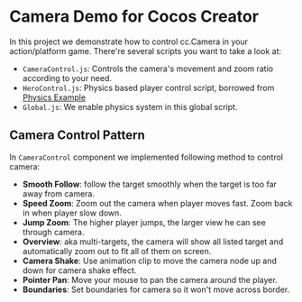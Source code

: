 # Camera Demo for Cocos Creator

In this project we demonstrate how to control cc.Camera in your action/platform game. There're several scripts you want to take a look at:

- `CameraControl.js`: Controls the camera's movement and zoom ratio according to your need.
- `HeroControl.js`: Physics based player control script, borrowed from [Physics Example](https://github.com/2youyou2/physics-example)
- `Global.js`: We enable physics system in this global script.

## Camera Control Pattern

In `CameraControl` component we implemented following method to control camera:

- **Smooth Follow**: follow the target smoothly when the target is too far away from camera.
- **Speed Zoom**: Zoom out the camera when player moves fast. Zoom back in when player slow down.
- **Jump Zoom**: The higher player jumps, the larger view he can see through camera.
- **Overview**: aka multi-targets, the camera will show all listed target and automatically zoom out to fit all of them on screen.
- **Camera Shake**: Use animation clip to move the camera node up and down for camera shake effect.
- **Pointer Pan**: Move your mouse to pan the camera around the player.
- **Boundaries**: Set boundaries for camera so it won't move across border.